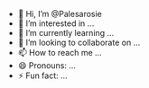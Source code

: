 - 👋 Hi, I’m @Palesarosie
- 👀 I’m interested in ...
- 🌱 I’m currently learning ...
- 💞️ I’m looking to collaborate on ...
- 📫 How to reach me ...
- 😄 Pronouns: ...
- ⚡ Fun fact: ...

<!---
Palesarosie/Palesarosie is a ✨ special ✨ repository because its `README.md` (this file) appears on your GitHub profile.
You can click the Preview link to take a look at your changes.
--->
